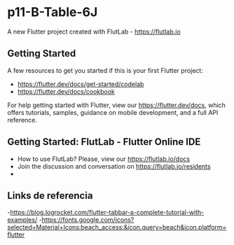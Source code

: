 # p11-B-Table-6J

A new Flutter project created with FlutLab - https://flutlab.io

## Getting Started

A few resources to get you started if this is your first Flutter project:

- https://flutter.dev/docs/get-started/codelab
- https://flutter.dev/docs/cookbook

For help getting started with Flutter, view our
https://flutter.dev/docs, which offers tutorials,
samples, guidance on mobile development, and a full API reference.

## Getting Started: FlutLab - Flutter Online IDE

- How to use FlutLab? Please, view our https://flutlab.io/docs
- Join the discussion and conversation on https://flutlab.io/residents
- 
## Links de referencia 
-https://blog.logrocket.com/flutter-tabbar-a-complete-tutorial-with-examples/
-https://fonts.google.com/icons?selected=Material+Icons:beach_access:&icon.query=beach&icon.platform=flutter
